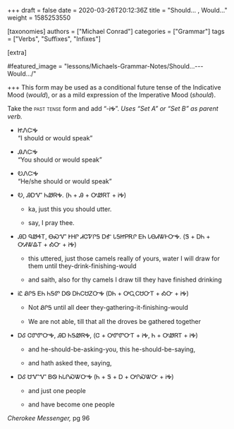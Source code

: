 +++
draft = false
date = 2020-03-26T20:12:36Z
title = "Should… , Would…"
weight = 1585253550

[taxonomies]
authors = ["Michael Conrad"]
categories = ["Grammar"]
tags = ["Verbs", "Suffixes", "Infixes"]

[extra]

#featured_image = "lessons/Michaels-Grammar-Notes/Should…---Would…/"

+++
This form may be used as a conditional future tense of the Indicative
Mood (*would*), or as a mild expression of the Imperative Mood
(*should*).

Take the <span style="font-variant:small-caps;">past tense</span> form
and add “-ᎥᎭ”. *Uses “Set A” or “Set B” as parent verb.*
<!-- more -->
  - ᏥᏁᏨᎭ  
    “I should or would speak”

  - ᎯᏁᏨᎭ  
    “You should or would speak”

  - ᎧᏁᏨᎭ  
    “He/she should or would speak”

<!-- end list -->

  - Ꭷ, ᎯᎠᏉ ᏂᏪᏒᎭ. (Ꮒ + Ꭿ + ᎤᏪᏒᎢ + ᎥᎭ)
    
      - ka, just this you should utter.
    
      - say, I pray thee.

  - ᎯᎠ ᏄᏪᏎᎢ, ᎾᏍᏉ ᎨᎻᎵ ᏗᏣᏤᎵᎦ ᎠᎹ ᏓᎦᏥᏢᎡᎵ ᎬᏂ ᏓᎾᏗᏔᎰᏅᎭ. (Ꮥ + ᎠᏂ + ᎤᏗᏔᎲᎢ + ᎣᏅ +
    ᎥᎭ)
    
      - this uttered, just those camels really of yours, water I will
        draw for them until they-drink-finishing-would
    
      - and saith, also for thy camels I draw till they have finished
        drinking

  - ᎥᏝ ᏰᎵᎦ ᎬᏂ ᏂᎦᏛ ᎠᏫ ᎠᏂᏟᏌᏃᏅᎭ (ᎠᏂ + ᎤᏩᏟᏌᏅᎢ + ᎣᏅ + ᎥᎭ)
    
      - Not ᏰᎵᎦ until all deer they-gathering-it-finishing-would
    
      - We are not able, till that all the droves be gathered together

  - ᎠᎴ ᏣᏛᏛᏅᎭ, ᎯᎠ ᏂᎦᏪᏒᎭ, (Ꮳ + ᎤᏛᏛᏅᎢ + ᎥᎭ, Ꮒ + ᎤᏪᏒᎢ + ᎥᎭ)
    
      - and he-should-be-asking-you, this he-should-be-saying,
    
      - and hath asked thee, saying,

  - ᎠᎴ ᏌᏉᏉ ᏴᏫ ᏂᏓᎵᏍᏔᏅᎭ (Ꮒ + Ꮥ + Ꭰ + ᎤᎵᏍᏔᏅ + ᎥᎭ)
    
      - and just one people
    
      - and have become one people

*Cherokee Messenger,* pg 96